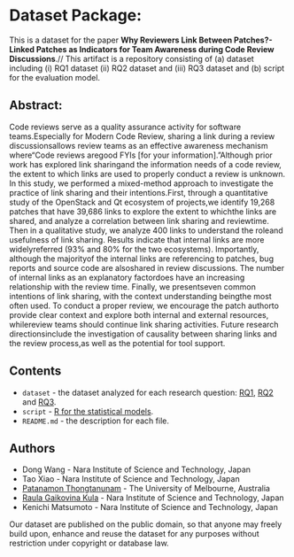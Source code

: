 # Dataset Package:


This is a dataset for the paper **Why Reviewers Link Between Patches?-Linked Patches as Indicators for Team Awareness during Code Review Discussions**.//
This artifact is a repository consisting of (a) dataset including (i) RQ1 dataset (ii) RQ2 dataset and (iii) RQ3 dataset and (b) script for the evaluation model.

## Abstract:
Code reviews serve as a quality assurance activity for software teams.Especially for Modern Code Review, sharing a link during a review discussionsallows review teams as an effective awareness mechanism where“Code reviews aregood FYIs [for your information].”Although prior work has explored link sharingand the information needs of a code review, the extent to which links are used to properly conduct a review is unknown. In this study, we performed a mixed-method approach to investigate the practice of link sharing and their intentions.First, through a quantitative study of the OpenStack and Qt ecosystem of projects,we identify 19,268 patches that have 39,686 links to explore the extent to whichthe links are shared, and analyze a correlation between link sharing and reviewtime. Then in a qualitative study, we analyze 400 links to understand the roleand usefulness of link sharing. Results indicate that internal links are more widelyreferred (93% and 80% for the two ecosystems). Importantly, although the majorityof the internal links are referencing to patches, bug reports and source code are alsoshared in review discussions. The number of internal links as an explanatory factordoes have an increasing relationship with the review time. Finally, we presentseven common intentions of link sharing, with the context understanding beingthe most often used. To conduct a proper review, we encourage the patch authorto provide clear context and explore both internal and external resources, whilereview teams should continue link sharing activities. Future research directionsinclude the investigation of causality between sharing links and the review process,as well as the potential for tool support.

## Contents
* `dataset` - the dataset analyzed for each research question: [RQ1](https://github.com/NAIST-SE/AwarenessInCR/tree/master/AwarenessInCR/data_RQ1), [RQ2](https://github.com/NAIST-SE/AwarenessInCR/tree/master/AwarenessInCR/data_RQ2) and [RQ3](https://github.com/NAIST-SE/AwarenessInCR/tree/master/AwarenessInCR/data_RQ3).
* `script` - [R for the statistical models](https://github.com/NAIST-SE/AwarenessInCR/tree/master/AwarenessInCR/SVM).
* `README.md` - the description for each file.


## Authors
* Dong Wang - Nara Institute of Science and Technology, Japan
* Tao Xiao - Nara Institute of Science and Technology, Japan
* [Patanamon Thongtanunam](http://patanamon.com/) - The University of Melbourne, Australia
* [Raula Gaikovina Kula](https://raux.github.io/) - Nara Institute of Science and Technology, Japan
* Kenichi Matsumoto - Nara Institute of Science and Technology, Japan

Our dataset are published on the public domain, so that anyone may freely build upon, enhance and reuse the dataset for any purposes without restriction under copyright or database law.
